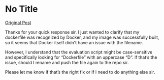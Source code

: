 # No Title

[Original Post](https://discourse.onlinedegree.iitm.ac.in/t/171141/148)

<p>Thanks for your quick response sir. I just wanted to clarify that my dockerfile was recognized by Docker, and my image was successfully built, so it seems that Docker itself didn’t have an issue with the filename.</p>
<p>However, I understand that the evaluation script might be case-sensitive and specifically looking for “Dockerfile” with an uppercase “D”. If that’s the issue, should I rename and push the file again to the repo sir.</p>
<p>Please let me know if that’s the right fix or if I need to do anything else sir.</p>